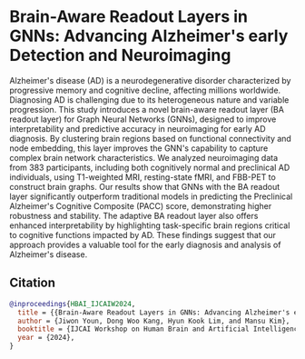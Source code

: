 # Brain-Aware Readout Layers in GNNs: Advancing Alzheimer's early Detection and Neuroimaging

Alzheimer's disease (AD) is a neurodegenerative disorder characterized by progressive memory and cognitive decline, affecting millions worldwide. Diagnosing AD is challenging due to its heterogeneous nature and variable progression. This study introduces a novel brain-aware readout layer (BA readout layer) for Graph Neural Networks (GNNs), designed to improve interpretability and predictive accuracy in neuroimaging for early AD diagnosis. By clustering brain regions based on functional connectivity and node embedding, this layer improves the GNN's capability to capture complex brain network characteristics. We analyzed neuroimaging data from 383 participants, including both cognitively normal and preclinical AD individuals, using T1-weighted MRI, resting-state fMRI, and FBB-PET to construct brain graphs. Our results show that GNNs with the BA readout layer significantly outperform traditional models in predicting the Preclinical Alzheimer's Cognitive Composite (PACC) score, demonstrating higher robustness and stability. The adaptive BA readout layer also offers enhanced interpretability by highlighting task-specific brain regions critical to cognitive functions impacted by AD. These findings suggest that our approach provides a valuable tool for the early diagnosis and analysis of Alzheimer's disease.

## Citation
```bibtex
@inproceedings{HBAI_IJCAIW2024,
  title = {{Brain-Aware Readout Layers in GNNs: Advancing Alzheimer's early Detection and Neuroimaging}},
  author = {Jiwon Youn, Dong Woo Kang, Hyun Kook Lim, and Mansu Kim},
  booktitle = {IJCAI Workshop on Human Brain and Artificial Intelligence},
  year = {2024},
}
